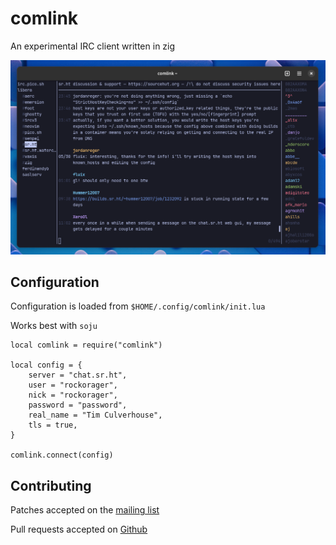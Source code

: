# comlink

An experimental IRC client written in zig

![screenshot of comlink](screenshot.png)

## Configuration

Configuration is loaded from `$HOME/.config/comlink/init.lua`

Works best with `soju`

```zig
local comlink = require("comlink")

local config = {
	server = "chat.sr.ht",
	user = "rockorager",
	nick = "rockorager",
	password = "password",
	real_name = "Tim Culverhouse",
	tls = true,
}

comlink.connect(config)
```

## Contributing

Patches accepted on the [mailing list](~rockorager/comlink@lists.sr.ht)

Pull requests accepted on [Github](https://github.com/rockorager/comlink)

